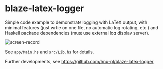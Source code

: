 # blaze-latex-logger
Simple code example to demonstrate logging with LaTeX output,
with minimal features (just wrtie on one file, no automatic log rotating, etc.)
and Haskell package dependencies (must use external log display server).

![screen-record](https://github.com/kyagrd/blaze-latex-logging-example/blob/main/screen-record.gif?raw=true)

See `app/Main.hs` and `src/Lib.hs` for details.

Further developments, see https://github.com/hnu-pl/blaze-latex-logger
